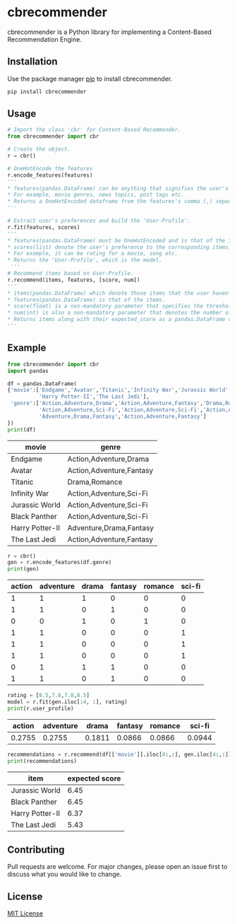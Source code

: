 # cbrecommender

cbrecommender is a Python library for implementing a Content-Based Recommendation Engine.

## Installation

Use the package manager [pip](https://pip.pypa.io/en/stable/) to install cbrecommender.

```bash
pip install cbrecommender
```

## Usage

```python
# Import the class 'cbr' for Content-Based Recommender.
from cbrecommender import cbr

# Create the object.
r = cbr()

# OneHotEncode the features
r.encode_features(features)
''' 
* features(pandas.DataFrame) can be anything that signifies the user's preferences.
* For example, movie genres, news topics, post tags etc.
* Returns a OneHotEncoded dataframe from the features's comma (,) separated values.
'''

# Extract user's preferences and build the 'User-Profile'.
r.fit(features, scores)
''' 
* features(pandas.DataFrame) must be OneHotEncoded and is that of the items of user's choice.
* scores(list) denote the user's preference to the corresponding items.
* For example, it can be rating for a movie, song etc. 
* Returns the 'User-Profile', which is the model.
 '''
# Recommend items based on User-Profile.
r.recommend(items, features, [score, num])
''' 
* items(pandas.DataFrame) which denote those items that the user haven't chosen.
* features(pandas.DataFrame) is that of the items.
* score(float) is a non-mandatory parameter that specifies the threshold score for recommending items.
* num(int) is also a non-mandatory parameter that denotes the number of items to be recommended.
* Returns items along with their expected_score as a pandas.DataFrame object.
'''
```

## Example
```python
from cbrecommender import cbr
import pandas
```
```python
df = pandas.DataFrame(
{'movie':['Endgame','Avatar','Titanic','Infinity War','Jurassic World','Black Panther',
          'Harry Potter-II','The Last Jedi'],
 'genre':['Action,Adventure,Drama','Action,Adventure,Fantasy','Drama,Romance',
          'Action,Adventure,Sci-Fi','Action,Adventure,Sci-Fi','Action,Adventure,Sci-Fi',
          'Adventure,Drama,Fantasy','Action,Adventure,Fantasy']
})
print(df)
```
| movie | genre |
--------|--------
|Endgame|Action,Adventure,Drama|
|Avatar|Action,Adventure,Fantasy|
|Titanic|Drama,Romance|
|Infinity War|Action,Adventure,Sci-Fi|
|Jurassic World|Action,Adventure,Sci-Fi|
|Black Panther|Action,Adventure,Sci-Fi|
|Harry Potter-II|Adventure,Drama,Fantasy|
|The Last Jedi|Action,Adventure,Fantasy|

```python
r = cbr()
gen = r.encode_features(df.genre)
print(gen)
```
| action | adventure | drama | fantasy | romance | sci-fi |
-------|-------|--------|---------|------|------|
|1|1|1|0|0|0|
|1|1|0|1|0|0|
|0|0|1|0|1|0|
|1|1|0|0|0|1|
|1|1|0|0|0|1|
|1|1|0|0|0|1|
|0|1|1|1|0|0|
|1|1|0|1|0|0|

```python
rating = [8.5,7.8,7.8,8.5]
model = r.fit(gen.iloc[:4, :], rating)
print(r.user_profile)
```
| action | adventure | drama | fantasy | romance | sci-fi |
-------|-------|--------|---------|------|------|
|0.2755|0.2755|0.1811|0.0866|0.0866|0.0944|

```python
recommendations = r.recommend(df[['movie']].iloc[4:,:], gen.iloc[4:,:])
print(recommendations)
```
| item| expected score |
--------|--------
|Jurassic World|6.45|
|Black Panther|6.45|
|Harry Potter-II|6.37|
|The Last Jedi|5.43|

## Contributing
Pull requests are welcome. For major changes, please open an issue first to discuss what you would like to change.

## License
[MIT License ](https://github.com/mochatek/cbrecommender/blob/master/LICENSE.txt)
